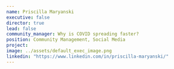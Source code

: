 ```yaml
---
name: Priscilla Maryanski
executive: false
director: true
lead: false
community_manager: Why is COVID spreading faster?
position: Community Management, Social Media
project:  
image: ../assets/default_exec_image.png
linkedin: "https://www.linkedin.com/in/priscilla-maryanski/"
---
```


